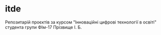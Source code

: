 # itde
Репозитарій проєктів за курсом "Інноваційні цифрові технології в освіті" студента групи ФІм-17 Прізвище І. Б.
